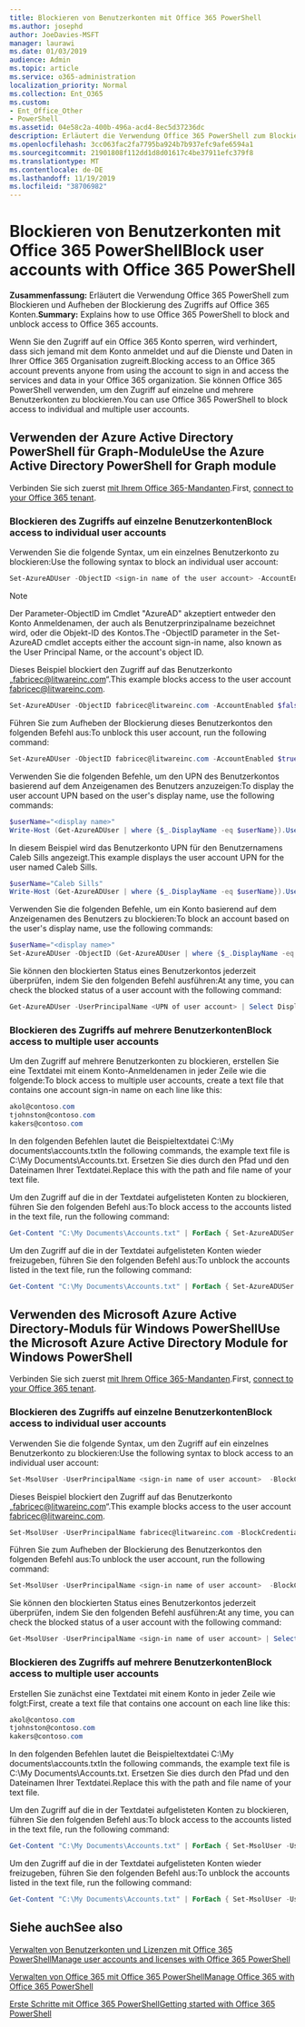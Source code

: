 ```yaml
---
title: Blockieren von Benutzerkonten mit Office 365 PowerShell
ms.author: josephd
author: JoeDavies-MSFT
manager: laurawi
ms.date: 01/03/2019
audience: Admin
ms.topic: article
ms.service: o365-administration
localization_priority: Normal
ms.collection: Ent_O365
ms.custom:
- Ent_Office_Other
- PowerShell
ms.assetid: 04e58c2a-400b-496a-acd4-8ec5d37236dc
description: Erläutert die Verwendung Office 365 PowerShell zum Blockieren und Aufheben der Blockierung des Zugriffs auf Office 365 Konten.
ms.openlocfilehash: 3cc063fac2fa7795ba924b7b937efc9afe6594a1
ms.sourcegitcommit: 21901808f112dd1d8d01617c4be37911efc379f8
ms.translationtype: MT
ms.contentlocale: de-DE
ms.lasthandoff: 11/19/2019
ms.locfileid: "38706982"
---
```

# <a name="block-user-accounts-with-office-365-powershell"></a><span data-ttu-id="951b1-103">Blockieren von Benutzerkonten mit Office 365 PowerShell</span><span class="sxs-lookup"><span data-stu-id="951b1-103">Block user accounts with Office 365 PowerShell</span></span>

<span data-ttu-id="951b1-104">**Zusammenfassung:**  Erläutert die Verwendung Office 365 PowerShell zum Blockieren und Aufheben der Blockierung des Zugriffs auf Office 365 Konten.</span><span class="sxs-lookup"><span data-stu-id="951b1-104">**Summary:**  Explains how to use Office 365 PowerShell to block and unblock access to Office 365 accounts.</span></span>
  
<span data-ttu-id="951b1-105">Wenn Sie den Zugriff auf ein Office 365 Konto sperren, wird verhindert, dass sich jemand mit dem Konto anmeldet und auf die Dienste und Daten in Ihrer Office 365 Organisation zugreift.</span><span class="sxs-lookup"><span data-stu-id="951b1-105">Blocking access to an Office 365 account prevents anyone from using the account to sign in and access the services and data in your Office 365 organization.</span></span> <span data-ttu-id="951b1-106">Sie können Office 365 PowerShell verwenden, um den Zugriff auf einzelne und mehrere Benutzerkonten zu blockieren.</span><span class="sxs-lookup"><span data-stu-id="951b1-106">You can use Office 365 PowerShell to block access to individual and multiple user accounts.</span></span>

## <a name="use-the-azure-active-directory-powershell-for-graph-module"></a><span data-ttu-id="951b1-107">Verwenden der Azure Active Directory PowerShell für Graph-Module</span><span class="sxs-lookup"><span data-stu-id="951b1-107">Use the Azure Active Directory PowerShell for Graph module</span></span>

<span data-ttu-id="951b1-108">Verbinden Sie sich zuerst [mit Ihrem Office 365-Mandanten](connect-to-office-365-powershell.md#connect-with-the-azure-active-directory-powershell-for-graph-module).</span><span class="sxs-lookup"><span data-stu-id="951b1-108">First, [connect to your Office 365 tenant](connect-to-office-365-powershell.md#connect-with-the-azure-active-directory-powershell-for-graph-module).</span></span>
 
### <a name="block-access-to-individual-user-accounts"></a><span data-ttu-id="951b1-109">Blockieren des Zugriffs auf einzelne Benutzerkonten</span><span class="sxs-lookup"><span data-stu-id="951b1-109">Block access to individual user accounts</span></span>

<span data-ttu-id="951b1-110">Verwenden Sie die folgende Syntax, um ein einzelnes Benutzerkonto zu blockieren:</span><span class="sxs-lookup"><span data-stu-id="951b1-110">Use the following syntax to block an individual user account:</span></span>
  
```powershell
Set-AzureADUser -ObjectID <sign-in name of the user account> -AccountEnabled $false
```

> [!NOTE]
> <span data-ttu-id="951b1-111">Der Parameter-ObjectID im Cmdlet "AzureAD" akzeptiert entweder den Konto Anmeldenamen, der auch als Benutzerprinzipalname bezeichnet wird, oder die Objekt-ID des Kontos.</span><span class="sxs-lookup"><span data-stu-id="951b1-111">The -ObjectID parameter in the Set-AzureAD cmdlet accepts either the account sign-in name, also known as the User Principal Name, or the account's object ID.</span></span> 
  
<span data-ttu-id="951b1-112">Dieses Beispiel blockiert den Zugriff auf das Benutzerkonto „fabricec@litwareinc.com“.</span><span class="sxs-lookup"><span data-stu-id="951b1-112">This example blocks access to the user account fabricec@litwareinc.com.</span></span>
  
```powershell
Set-AzureADUser -ObjectID fabricec@litwareinc.com -AccountEnabled $false
```

<span data-ttu-id="951b1-113">Führen Sie zum Aufheben der Blockierung dieses Benutzerkontos den folgenden Befehl aus:</span><span class="sxs-lookup"><span data-stu-id="951b1-113">To unblock this user account, run the following command:</span></span>
  
```powershell
Set-AzureADUser -ObjectID fabricec@litwareinc.com -AccountEnabled $true
```

<span data-ttu-id="951b1-114">Verwenden Sie die folgenden Befehle, um den UPN des Benutzerkontos basierend auf dem Anzeigenamen des Benutzers anzuzeigen:</span><span class="sxs-lookup"><span data-stu-id="951b1-114">To display the user account UPN based on the user's display name, use the following commands:</span></span>
  
```powershell
$userName="<display name>"
Write-Host (Get-AzureADUser | where {$_.DisplayName -eq $userName}).UserPrincipalName

```

<span data-ttu-id="951b1-115">In diesem Beispiel wird das Benutzerkonto UPN für den Benutzernamens Caleb Sills angezeigt.</span><span class="sxs-lookup"><span data-stu-id="951b1-115">This example displays the user account UPN for the user named Caleb Sills.</span></span>
  
```powershell
$userName="Caleb Sills"
Write-Host (Get-AzureADUser | where {$_.DisplayName -eq $userName}).UserPrincipalName
```

<span data-ttu-id="951b1-116">Verwenden Sie die folgenden Befehle, um ein Konto basierend auf dem Anzeigenamen des Benutzers zu blockieren:</span><span class="sxs-lookup"><span data-stu-id="951b1-116">To block an account based on the user's display name, use the following commands:</span></span>
  
```powershell
$userName="<display name>"
Set-AzureADUser -ObjectID (Get-AzureADUser | where {$_.DisplayName -eq $userName}).UserPrincipalName -AccountEnabled $false

```

<span data-ttu-id="951b1-117">Sie können den blockierten Status eines Benutzerkontos jederzeit überprüfen, indem Sie den folgenden Befehl ausführen:</span><span class="sxs-lookup"><span data-stu-id="951b1-117">At any time, you can check the blocked status of a user account with the following command:</span></span>
  
```powershell
Get-AzureADUser -UserPrincipalName <UPN of user account> | Select DisplayName,AccountEnabled
```

### <a name="block-access-to-multiple-user-accounts"></a><span data-ttu-id="951b1-118">Blockieren des Zugriffs auf mehrere Benutzerkonten</span><span class="sxs-lookup"><span data-stu-id="951b1-118">Block access to multiple user accounts</span></span>

<span data-ttu-id="951b1-119">Um den Zugriff auf mehrere Benutzerkonten zu blockieren, erstellen Sie eine Textdatei mit einem Konto-Anmeldenamen in jeder Zeile wie die folgende:</span><span class="sxs-lookup"><span data-stu-id="951b1-119">To block access to multiple user accounts, create a text file that contains one account sign-in name on each line like this:</span></span>
    
  ```powershell
akol@contoso.com
tjohnston@contoso.com
kakers@contoso.com
  ```

<span data-ttu-id="951b1-120">In den folgenden Befehlen lautet die Beispieltextdatei C:\My documents\accounts.txt</span><span class="sxs-lookup"><span data-stu-id="951b1-120">In the following commands, the example text file is C:\My Documents\Accounts.txt.</span></span> <span data-ttu-id="951b1-121">Ersetzen Sie dies durch den Pfad und den Dateinamen Ihrer Textdatei.</span><span class="sxs-lookup"><span data-stu-id="951b1-121">Replace this with the path and file name of your text file.</span></span>
  
<span data-ttu-id="951b1-122">Um den Zugriff auf die in der Textdatei aufgelisteten Konten zu blockieren, führen Sie den folgenden Befehl aus:</span><span class="sxs-lookup"><span data-stu-id="951b1-122">To block access to the accounts listed in the text file, run the following command:</span></span>
    
```powershell
Get-Content "C:\My Documents\Accounts.txt" | ForEach { Set-AzureADUSer -ObjectID $_ -AccountEnabled $false }
```

<span data-ttu-id="951b1-123">Um den Zugriff auf die in der Textdatei aufgelisteten Konten wieder freizugeben, führen Sie den folgenden Befehl aus:</span><span class="sxs-lookup"><span data-stu-id="951b1-123">To unblock the accounts listed in the text file, run the following command:</span></span>
    
```powershell
Get-Content "C:\My Documents\Accounts.txt" | ForEach { Set-AzureADUSer -ObjectID $_ -AccountEnabled $true }
```

## <a name="use-the-microsoft-azure-active-directory-module-for-windows-powershell"></a><span data-ttu-id="951b1-124">Verwenden des Microsoft Azure Active Directory-Moduls für Windows PowerShell</span><span class="sxs-lookup"><span data-stu-id="951b1-124">Use the Microsoft Azure Active Directory Module for Windows PowerShell</span></span>

<span data-ttu-id="951b1-125">Verbinden Sie sich zuerst [mit Ihrem Office 365-Mandanten](connect-to-office-365-powershell.md#connect-with-the-microsoft-azure-active-directory-module-for-windows-powershell).</span><span class="sxs-lookup"><span data-stu-id="951b1-125">First, [connect to your Office 365 tenant](connect-to-office-365-powershell.md#connect-with-the-microsoft-azure-active-directory-module-for-windows-powershell).</span></span>

    
### <a name="block-access-to-individual-user-accounts"></a><span data-ttu-id="951b1-126">Blockieren des Zugriffs auf einzelne Benutzerkonten</span><span class="sxs-lookup"><span data-stu-id="951b1-126">Block access to individual user accounts</span></span>

<span data-ttu-id="951b1-127">Verwenden Sie die folgende Syntax, um den Zugriff auf ein einzelnes Benutzerkonto zu blockieren:</span><span class="sxs-lookup"><span data-stu-id="951b1-127">Use the following syntax to block access to an individual user account:</span></span>
  
```powershell
Set-MsolUser -UserPrincipalName <sign-in name of user account>  -BlockCredential $true
```

<span data-ttu-id="951b1-128">Dieses Beispiel blockiert den Zugriff auf das Benutzerkonto „fabricec@litwareinc.com“.</span><span class="sxs-lookup"><span data-stu-id="951b1-128">This example blocks access to the user account fabricec@litwareinc.com.</span></span>
  
```powershell
Set-MsolUser -UserPrincipalName fabricec@litwareinc.com -BlockCredential $true
```

<span data-ttu-id="951b1-129">Führen Sie zum Aufheben der Blockierung des Benutzerkontos den folgenden Befehl aus:</span><span class="sxs-lookup"><span data-stu-id="951b1-129">To unblock the user account, run the following command:</span></span>
  
```powershell
Set-MsolUser -UserPrincipalName <sign-in name of user account>  -BlockCredential $false
```

<span data-ttu-id="951b1-130">Sie können den blockierten Status eines Benutzerkontos jederzeit überprüfen, indem Sie den folgenden Befehl ausführen:</span><span class="sxs-lookup"><span data-stu-id="951b1-130">At any time, you can check the blocked status of a user account with the following command:</span></span>
  
```powershell
Get-MsolUser -UserPrincipalName <sign-in name of user account> | Select DisplayName,BlockCredential
```

### <a name="block-access-to-multiple-user-accounts"></a><span data-ttu-id="951b1-131">Blockieren des Zugriffs auf mehrere Benutzerkonten</span><span class="sxs-lookup"><span data-stu-id="951b1-131">Block access to multiple user accounts</span></span>

<span data-ttu-id="951b1-132">Erstellen Sie zunächst eine Textdatei mit einem Konto in jeder Zeile wie folgt:</span><span class="sxs-lookup"><span data-stu-id="951b1-132">First, create a text file that contains one account on each line like this:</span></span>
    
  ```powershell
akol@contoso.com
tjohnston@contoso.com
kakers@contoso.com
  ```
<span data-ttu-id="951b1-133">In den folgenden Befehlen lautet die Beispieltextdatei C:\My documents\accounts.txt</span><span class="sxs-lookup"><span data-stu-id="951b1-133">In the following commands, the example text file is C:\My Documents\Accounts.txt.</span></span> <span data-ttu-id="951b1-134">Ersetzen Sie dies durch den Pfad und den Dateinamen Ihrer Textdatei.</span><span class="sxs-lookup"><span data-stu-id="951b1-134">Replace this with the path and file name of your text file.</span></span>
    
<span data-ttu-id="951b1-135">Um den Zugriff auf die in der Textdatei aufgelisteten Konten zu blockieren, führen Sie den folgenden Befehl aus:</span><span class="sxs-lookup"><span data-stu-id="951b1-135">To block access to the accounts listed in the text file, run the following command:</span></span>
    
  ```powershell
  Get-Content "C:\My Documents\Accounts.txt" | ForEach { Set-MsolUser -UserPrincipalName $_ -BlockCredential $true }
  ```
<span data-ttu-id="951b1-136">Um den Zugriff auf die in der Textdatei aufgelisteten Konten wieder freizugeben, führen Sie den folgenden Befehl aus:</span><span class="sxs-lookup"><span data-stu-id="951b1-136">To unblock the accounts listed in the text file, run the following command:</span></span>
    
  ```powershell
  Get-Content "C:\My Documents\Accounts.txt" | ForEach { Set-MsolUser -UserPrincipalName $_ -BlockCredential $false }
  ```

## <a name="see-also"></a><span data-ttu-id="951b1-137">Siehe auch</span><span class="sxs-lookup"><span data-stu-id="951b1-137">See also</span></span>

[<span data-ttu-id="951b1-138">Verwalten von Benutzerkonten und Lizenzen mit Office 365 PowerShell</span><span class="sxs-lookup"><span data-stu-id="951b1-138">Manage user accounts and licenses with Office 365 PowerShell</span></span>](manage-user-accounts-and-licenses-with-office-365-powershell.md)
  
[<span data-ttu-id="951b1-139">Verwalten von Office 365 mit Office 365 PowerShell</span><span class="sxs-lookup"><span data-stu-id="951b1-139">Manage Office 365 with Office 365 PowerShell</span></span>](manage-office-365-with-office-365-powershell.md)
  
[<span data-ttu-id="951b1-140">Erste Schritte mit Office 365 PowerShell</span><span class="sxs-lookup"><span data-stu-id="951b1-140">Getting started with Office 365 PowerShell</span></span>](getting-started-with-office-365-powershell.md)
